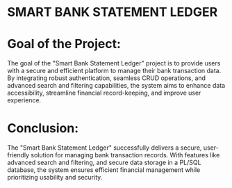 # SMART BANK STATEMENT LEDGER

# Goal of the Project:
The goal of the "Smart Bank Statement Ledger" project is to provide users with a secure and efficient platform to manage their bank transaction data. By integrating robust authentication, seamless CRUD operations, and advanced search and filtering capabilities, the system aims to enhance data accessibility, streamline financial record-keeping, and improve user experience.

# Conclusion:
The "Smart Bank Statement Ledger" successfully delivers a secure, user-friendly solution for managing bank transaction records. With features like advanced search and filtering, and secure data storage in a PL/SQL database, the system ensures efficient financial management while prioritizing usability and security.
